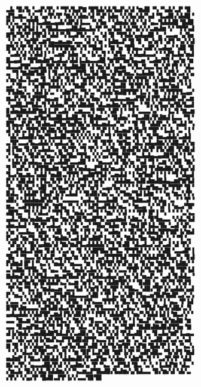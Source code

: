 ▃▙▝▉▞▙▝▃▟▚▜▚▝▝▜▚▜▄▛▇▝█▜▟▞▟▞▙▟▚▞▟▝▆▟▊▝▚▝▚▟▞▃▛▝▉▟▜▃▆▃▝▞▄▝▄▞▛▞▛▝▇▞▞▟▅▞▟▝▚▛▐▟▅▝▞▞▙▞▟▞▚▟▝▜▃▟▊▞▟▟█▝▛▞▃▝▃▜▜▜▃▟▅▃▄▟▞▟▛▟▐▃▃▝▚▜▅▝▝▟▅▟▞▟▞▝▟▝▄▃▜▟▟▟█▝█▟▉▝▟▝▛▟▜▟▐▝▄▜▙▟▃▃▄▟█▟▅▃▙▞▛▝▚▞▙▟▝▟▞▜▞▞▞▃▆▟▆▝▞▝▜▜▚▟▇▜▞▜▞▛▐▜▛▟▝▟▟▝▚▜▃▟▜▞▃▝▃▝▟▝▉▝▜▜▟▞▄▟▄▟▉▝▄▝▃▃▄▝▄▜▅▝▞▃▚▝▆▜▛▃▆▜▄▃▅▃▅▞▃▃▝▟▝▞▅▝▐▟▆▃▛▝█▝▊▝▚▞▅▜▝▟▜▝▚▞▞▟█▜▞▞▛▝▊▟▟▝▞▜▜▜▜▛▇▞▚▜▝▜▙▟▝▝▇▝▅▝█▜▄▃▚▟▛▞▃▟▄▞▝▟▉▝█▝▃▟▞▟▝▞▟▟▐▝▝▃▅▛▐▟▅▝▄▝▐▞▃▜▝▝▟▜▃▝▞▟▄▟▃▃▞▝▝▟▜▃▙▞▅▟█▃▄▟▝▝█▜▅▟▆▜▃▟▃▞▟▟▐▃▙▃▃▟█▝▆▜▛▜▅▜▄▃▅▝▃▟▅▜▜▝▄▞▆▝▆▟▃▃▟▜▛▃▃▟▄▜▛▟▚▜▄▟▇▟█▝▟▝▆▞▟▝▄▟▅▝▚▜▃▜▃▃▜▃▚▛▐▜▝▝▟▃▃▝▜▝▇▟▇▜▟▛▐▝▊▃▞▞▄▟▜▜▃▜▟▝█▃▚▛▇▜▅▃▚▃▙▟▆▝▟▝▟▜▞▃▞▞▄▞▅▞▟▃▜▃▅▝▊▝▟▟▚▝▊▟▝▝▆▜▜▝▛▜▄▜▅▃▙▜▚▜▜▜▞▝▞▟▅▟▇▝▄▜▚▃▞▝▉▃▝▝▅▜▛▜▟▟▞▞▝▝▇▟▛▝▚▞▟▝▃▜▄▟▊▝▊▜▛▞▙▝▊▃▙▞▆▟▝▝▟▜▜▟▆▞▃▝▟▟▐▞▃▝▝▟▆▜▃▝▜▞▃▝▚▟▟▞▆▟█▜▜▛▐▃▚▝▇▝▚▜▜▜▜▃▄▞▆▃▛▞▜▝▟▜▛▜▄▃▅▝▐▟▞▝▟▞▄▜▅▞▝▞▄▟▃▃▅▃▟▜▛▟▐▜▚▟▟▟▛▃▛▃▆▝▄▟█▃▛▜▟▃▜▝▟▟▅▞▚▟▞▟▇▟▆▝▟▃▅▟▆▞▅▜▜▃▝▝▊▞▄▜▄▞▅▜▙▜▄▟▊▟▅▟▇▟▟▛▇▟▐▃▛▃▟▞▝▃▆▃▃▜▝▜▚▝▟▛▐▝▝▜▝▃▃▃▚▞▝▝▐▃▜▝▇▃▆▜▃▞▛▃▚▃▆▜▅▜▄▟█▃▙▟█▃▜▝█▟▇▃▞▝▉▟▅▞▝▜▃▟▉▞▛▟▇▟▐▃▃▝▜▝█▜▄▃▛▟▚▝▊▟▅▃▛▜▅▜▅▛▇▞▄▜▟▃▅▟▃▞▚▞▝▝▉▝▊▝▟▟▛▃▚▝▚▟▟▝▚▟▝▟▞▃▜▜▜▞▛▟▇▞▙▜▄▟▟▞▛▃▝▝▚▛▐▝▟▃▅▟▚▜▅▜▝▜▛▝▐▃▙▝▃▝▐▝▝▟▞▃▙▟▉▞▆▞▜▃▙▟▉▃▜▞▞▞▞▞▟▞▝▜▝▝▉▜▄▝█▝▃▜▞▜▅▃▟▟▞▃▟▟▃▜▛▃▃▞▙▃▟▟▞▞▄▟▃▞▙▝▞▃▝▝▊▝▉▜▚▝▇▜▅▝▟▃▚▟▄▟▇▞▞▟█▃▛▞▅▟▐▜▅▝▊▞▛▃▙▟▃▝▄▜▞▜▚▝▜▝▛▞▝▃▙▜▅▝▉▟▟▜▞▟▞▛▐▜▞▟▉▝▛▟▊▟▞▝▆▃▚▝▉▟▚▞▅▃▚▜▅▜▙▞▜▜▄▝▞▞▄▞▛▜▄▜▛▝▚▃▙▟▄▃▄▟▉▜▟▝▐▝▚▝▐▟▞▟▚▟▄▃▜▃▛▃▟▟▛▃▃▟▉▝▝▝▅▃▃▞▟▝█▞▅▝▚▟▝▜▝▃▆▝▞▟▊▝▇▞▜▝▚▟▚▞▝▟▜▜▙▟▆▝▆▜▛▞▅▟▄▃▛▜▟▞▅▃▟▞▝▝▟▟▜▝▛▟▆▟▇▞▄▜▄▞▟▜▃▞▆▃▆▃▚▟▟▝▅▟▊▃▜▜▜▝▄▟▇▜▜▟▝▃▅▟▟▝▐▝▆▜▅▛▐▝▐▝▝▜▝▟▄▟▛▞▝▟▊▟▟▝▐▜▃▜▞▛▐▞▞▃▛▜▚▞▅▜▞▝▝▟▟▟▆▃▜▟▊▟▆▟█▟▄▃▆▛▇▜▟▜▃▝▉▞▙▞▝▟█▝▚▞▆▃▞▛▐▞▛▝▅▜▝▃▄▞▙▞▝▞▝▝▟▃▆▜▅▃▜▞▜▜▛▝█▝▉▟▃▝▐▟▟▛▐▜▄▛▐▞▛▃▙▟▝▝▉▟▉▞▅▞▃▝▞▜▅▞▜▟▐▟▆▝▝▝▅▝▆▃▚▜▚▟▉▞▝▟▟▟▅▟▛▟▞▜▝▃▃▃▃▝▄▟▃▜▃▃▙▟▊▝▄▞▜▟▆▃▟▝▛▟▄▝▃▝▝▝▛▝▆▃▝▃▟▜▜▜▜▟▚▝▇▜▄▝▚▝▞▝▐▟▜▃▟▜▟▞▅▃▝▝▆▃▄▝▞▝▚▛▐▝▅▃▞▜▛▟█▜▃▝▜▝▞▟▃▞▝▜▜▝▊▝▅▟▞▃▞▜▝▝▆▞▝▞▟▝▝▝▛▛▐▛▐▝▚▝▝▝▝▃▚▃▄▟▃▜▅▞▅▟▆▃▆▜▅▝▆▞▛▟▊▜▄▟▛▜▞▃▄▟▅▟▝▟▆▃▚▝▉▜▅▃▃▝▞▟▃▜▟▟▅▃▙▟▝▝▇▞▛▃▟▃▞▝▝▞▙▝▃▞▝▜▙▞▜▟▅▝▛▝▆▟▐▛▐▟▃▜▙▝▃▟▝▟▚▞▅▝▃▃▙▃▝▟▅▝▝▟▊▝▄▜▙▝▐▜▝▞▚▝▚▟▅▞▝▝▉▞▜▞▟▟▄▜▛▛▇▛▐▞▆▟▛▃▟▝▆▞▜▃▜▟▚▝▆▟▆▞▃▟▐▟▚▟▇▛▐▃▝▞▚▝▇▟▃▜▅▝▆▟▛▃▚▝▝▜▝▃▝▟▚▞▞▝█▞▄▟▆▞▟▝▇▞▆▟▜▃▟▟▟▟▞▞▜▝▊▟▊▝▟▃▟▃▞▃▛▃▟▝▟▝▛▞▝▃▟▜▟▃▛▟▅▝▊▟▝▞▃▞▄▝▊▝▞▟█▜▙▞▛▜▃▝▛▜▜▟▝▞▝▝▞▟█▝▃▃▟▛▐▜▙▝▝▜▃▃▜▞▟▃▛▃▄▜▄▞▆▝▟▞▟▝▃▞▛▜▜▜▟▝▜▜▚▜▟▟▟▜▙▜▄▞▚▝▊▟▛▟▆▟▐▛▐▝▚▃▚▝▅▟▞▝▅▃▃▝▆▝▐▜▟▜▛▞▛▟▚▞▄▝▊▞▆▝▇▟▆▝▐▟▇▞▝▃▚▟▇▞▜▜▙▝▅▝▄▃▝▟▃▝▅▟▞▃▙▞▞▝▆▞▞▃▃▜▜▛▐▞▜▃▜▟▝▝█▝▜▛▐▟▇▟▅▟▚▞▞▟▜▟▃▃▆▃▆▜▙▟▚▛▐▜▟▟▃▟▄▞▄▞▅▝▟▝▅▃▛▃▝▃▟▝▊▟▟▃▝▃▚▞▅▜▅▜▄▜▛▟▟▟▚▃▚▃▆▝▅▜▚▝▆▝▟▟▇▜▛▞▝▝▉▟▉▝▄▝▛▞▜▝▛▟▜▝▛▝▆▝▜▃▚▝▆▟▄▃▅▝▃▃▜▟▝▞▆▜▝▟▄▜▛▝▞▜▙▃▝▟▉▞▜▛▐▞▄▟▟▞▄▟▛▝▅▃▚▝▞▟█▝▝▃▛▜▟▜▟▃▃▃▞▟▉▝▝▛▐▃▚▞▟▛▐▜▄▃▅▜▙▛▇▟▛▃▞▃▚▞▃▃▝▃▚▜▜▞▅▜▄▜▞▝▟▜▙▝▐▜▚▃▃▜▜▜▚▝█▃▜▃▚▜▄▝▉▝▐▝▄▃▝▛▐▟▉▜▛▟▆▃▃▃▚▟▜▟▊▟▃▞▛▟▉▃▛▃▜▜▃▃▃▜▝▃▙▃▚▝▜▜▟▝▆▜▞▟█▞▃▜▄▟▄▟▟▞▞▟▟▜▛▃▆▟▐▜▞▟▊▟▝▝▐▜▜▝▟▟▟▛▐▝▅▞▚▜▟▟▐▟▐▝▇▃▞▞▝▃▃▝▇▃▆▝▟▃▞▟▚▜▜▃▚▝▇▞▞▝▊▃▃▝▅▝▛▞▙▝▐▝▆▃▛▝▄▃▜▞▆▟▇▝▆▃▃▝▉▃▅▛▇▃▛▞▜▝▜▝▊▃▝▟▃▝▚▜▄▜▞▝▅▝▜▟▛▝▇▟▉▟▇▟▉▟▜▜▅▝▇▟▐▞▆▟▞▃▅▟█▟▇▜▟▃▛▞▃▟▉▞▚▝▆▜▝▞▟▝▛▟▃▟█▝▃▝▊▃▙▞▆▛▐▃▄▃▄▞▝▟▞▃▞▟▐▞▆▟▚▃▛▜▜▟▉▟▛▜▚▃▃▜▜▝▃▞▙▝▃▝▟▝▃▟▉▃▛▃▞▃▚▟▇▝█▝▐▞▞▟▄▞▅▃▅▝▃▞▙▞▙▟▚▟▉▝▟▞▜▞▆▜▛▃▚▛▇▝█▟▞▛▐▝▚▝▚▃▚▝▝▞▝▟▃▞▙▜▛▃▞▝▄▜▝▝▆▝▉▛▐▃▛▟▊▝▇▛▐▞▛▝▚▟▛▟█▃▝▜▞▟▜▝▇▟▅▟▆▛▐▝▇▃▞▟▉▟▟▝▟▟▅▟▉▞▛▃▟▜▅▝▞▟▅▞▝▟▆▜▃▜▝▝▃▞▛▞▛▝▟▟▇▞▃▜▚▝▄▃▃▟█▞▛▟▝▞▄▟▆▞▄▝▛▝▚▃▝▃▛▜▟▝█▃▝▃▚▝▐▃▙▛▇▝▟▃▝▞▆▃▙▝▉▞▞▟▄▜▟▟▆▞▞▝▚▃▆▃▛▜▙▟▉▞▙▟▆▞▄▜▟▃▃▝▉▞▆▞▟▝▟▞▃▞▛▞▝▞▄▞▛▝█▟▊▃▛▛▐▞▞▃▃▜▉▜▉

